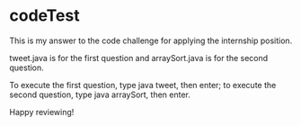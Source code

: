 codeTest
========

This is my answer to the code challenge for applying the internship position.

tweet.java is for the first question and arraySort.java is for the second question.

To execute the first question, type java tweet, then enter;
to execute the second question, type java arraySort, then enter.

Happy reviewing!
